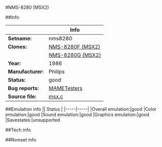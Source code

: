 #NMS-8280 (MSX2)

##Info

||Info|
|-----|-----|
|**Setname:**|nms8280
|**Clones:**|[NMS-8280F (MSX2)](nms8280f.md)
||[NMS-8280G (MSX2)](nms8280g.md)
|**Year:**|1986
|**Manufacturer:**|Philips
|**Status:**|good
|**Bug reports:**|[MAMETesters](http://mametesters.org/view_all_set.php?type=1&temporary=y&search=msx.c)
|**Source file:**|[msx.c](https://github.com/mamedev/mame/blob/master/src/mess/drivers/msx.c)

##Emulation info
|| Status |
|-----|-----|
|Overall emulation:|good
|Color emulation:|good
|Sound emulation:|good
|Graphics emulation:|good
|Savestates:|unsupported

##Tech info

##Romset info

<!--- START OF EDITED COMMENT DO NOT TOUCH TEXT ABOVE-->
